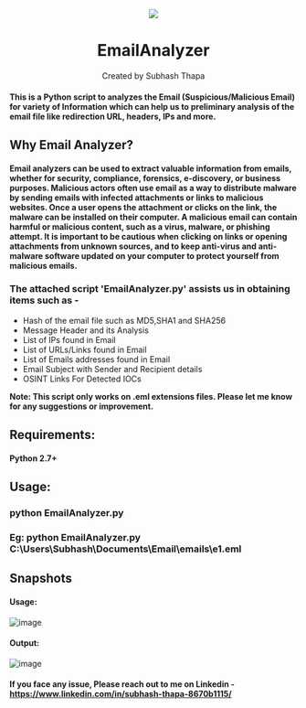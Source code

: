<div align="center">
<p align="center">
	<img src='https://img.shields.io/badge/Made%20with-Python-1f425f.svg'/>
  
# EmailAnalyzer
Created by Subhash Thapa
</p>
</div>


#### This is a Python script to analyzes the Email (Suspicious/Malicious Email) for variety of Information which can help us to preliminary analysis of the email file like  redirection URL, headers, IPs and more. 
## Why Email Analyzer?
#### Email analyzers can be used to extract valuable information from emails, whether for security, compliance, forensics, e-discovery, or business purposes. Malicious actors often use email as a way to distribute malware by sending emails with infected attachments or links to malicious websites. Once a user opens the attachment or clicks on the link, the malware can be installed on their computer. A malicious email can contain harmful or malicious content, such as a virus, malware, or phishing attempt. It is important to be cautious when clicking on links or opening attachments from unknown sources, and to keep anti-virus and anti-malware software updated on your computer to protect yourself from malicious emails.
### The attached script 'EmailAnalyzer.py' assists us in obtaining items such as -

- Hash of the email file such as MD5,SHA1 and SHA256
- Message Header and its Analysis 
- List of IPs found in Email
- List of URLs/Links found in Email
- List of Emails addresses found in Email
- Email Subject with Sender and Recipient details
- OSINT Links For Detected IOCs

<b>Note: This script only works on .eml extensions files. Please let me know for any suggestions or improvement.</b>

## Requirements:
#### Python 2.7+
## Usage:
### python EmailAnalyzer.py <filename>
### Eg: python EmailAnalyzer.py C:\Users\Subhash\Documents\Email\emails\e1.eml

## Snapshots 
#### Usage:

![image](https://user-images.githubusercontent.com/26038756/214218738-8642b067-6541-4b3e-9168-a04dc9ad1a62.png)

#### Output:

![image](https://user-images.githubusercontent.com/26038756/214219071-2a9e27e2-e7de-4081-9655-52a3cc3a529e.png)

#### If you face any issue, Please reach out to me on Linkedin - https://www.linkedin.com/in/subhash-thapa-8670b1115/ 
